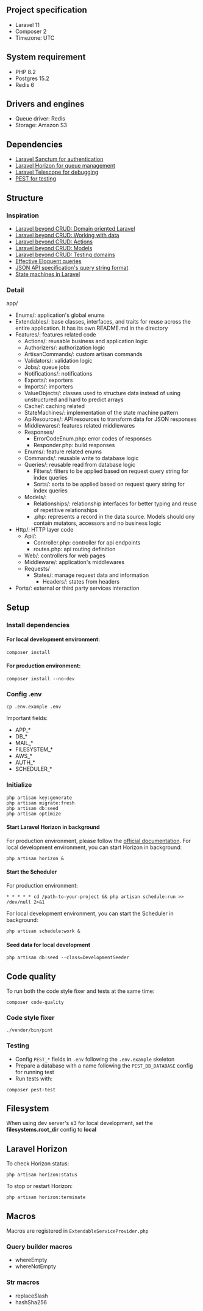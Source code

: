 ## Project specification

- Laravel 11
- Composer 2
- Timezone: UTC

## System requirement

- PHP 8.2
- Postgres 15.2
- Redis 6

## Drivers and engines

- Queue driver: Redis
- Storage: Amazon S3

## Dependencies

- [Laravel Sanctum for authentication](https://laravel.com/docs/11.x/sanctum)
- [Laravel Horizon for queue management](https://laravel.com/docs/11.x/horizon)
- [Laravel Telescope for debugging](https://laravel.com/docs/11.x/telescope)
- [PEST for testing](https://pestphp.com/)

## Structure

### Inspiration

- [Laravel beyond CRUD: Domain oriented Laravel](https://online.fliphtml5.com/pbudi/dfap/#p=6)
- [Laravel beyond CRUD: Working with data](https://online.fliphtml5.com/pbudi/dfap/#p=6)
- [Laravel beyond CRUD: Actions](https://online.fliphtml5.com/pbudi/dfap/#p=6)
- [Laravel beyond CRUD: Models](https://online.fliphtml5.com/pbudi/dfap/#p=6)
- [Laravel beyond CRUD: Testing domains](https://online.fliphtml5.com/pbudi/dfap/#p=7)
- [Effective Eloquent queries](https://laravel-news.com/effective-eloquent)
- [JSON API specification's query string format](https://jsonapi.org/format/#fetching)
- [State machines in Laravel](https://www.youtube.com/watch?v=1A1xFtlDyzU)

### Detail

app/

- Enums/: application's global enums
- Extendables/: base classes, interfaces, and traits for reuse across the entire application. It has its own README.md
  in the directory
- Features/: features related code
    - Actions/: reusable business and application logic
    - Authorizers/: authorization logic
    - ArtisanCommands/: custom artisan commands
    - Validators/: validation logic
    - Jobs/: queue jobs
    - Notifications/: notifications
    - Exports/: exporters
    - Imports/: importers
    - ValueObjects/: classes used to structure data instead of using unstructured and hard to predict arrays
    - Cache/: caching related
    - StateMachines/: implementation of the state machine pattern
    - ApiResources/: API resources to transform data for JSON responses
    - Middlewares/: features related middlewares
    - Responses/
        - ErrorCodeEnum.php: error codes of responses
        - Responder.php: build responses
    - Enums/: feature related enums
    - Commands/: reusable write to database logic
    - Queries/: reusable read from database logic
        - Filters/: filters to be applied based on request query string for index queries
        - Sorts/: sorts to be applied based on request query string for index queries
    - Models/:
        - Relationships/: relationship interfaces for better typing and reuse of repetitive relationships
        - .php: represents a record in the data source. Models should ony contain mutators, accessors and no business
          logic
- Http/: HTTP layer code
    - Api/:
        - Controller.php: controller for api endpoints
        - routes.php: api routing definition
    - Web/: controllers for web pages
    - Middleware/: application's middlewares
    - Requests/
        - States/: manage request data and information
            - Headers/: states from headers
- Ports/: external or third party services interaction

## Setup

### Install dependencies

#### For local development environment:

```
composer install
```

#### For production environment:

```
composer install --no-dev
```

### Config .env

```
cp .env.example .env
```

Important fields:

- APP_*
- DB_*
- MAIL_*
- FILESYSTEM_*
- AWS_*
- AUTH_*
- SCHEDULER_*

### Initialize

```
php artisan key:generate
php artisan migrate:fresh
php artisan db:seed
php artisan optimize
```

#### Start Laravel Horizon in background

For production environment, please follow
the [official documentation](https://laravel.com/docs/11.x/horizon#deploying-horizon).
For local development environment, you can start Horizon in background:

```
php artisan horizon &
```

#### Start the Scheduler

For production environment:

```
* * * * * cd /path-to-your-project && php artisan schedule:run >> /dev/null 2>&1
```

For local development environment, you can start the Scheduler in background:

```
php artisan schedule:work &
```

#### Seed data for local development

```
php artisan db:seed --class=DevelopmentSeeder
```

## Code quality

To run both the code style fixer and tests at the same time:

```shell 
composer code-quality
```

### Code style fixer

```shell
./vendor/bin/pint
```

### Testing

- Config `PEST_*` fields in `.env` following the `.env.example` skeleton
- Prepare a database with a name following the `PEST_DB_DATABASE` config for running test
- Run tests with:

```shell 
composer pest-test
```

## Filesystem

When using dev server's s3 for local development, set the **filesystems.root_dir** config to **local**

## Laravel Horizon

To check Horizon status:

```
php artisan horizon:status
```

To stop or restart Horizon:

```
php artisan horizon:terminate
```

## Macros

Macros are registered in `ExtendableServiceProvider.php`

### Query builder macros

- whereEmpty
- whereNotEmpty

### Str macros

- replaceSlash
- hashSha256
